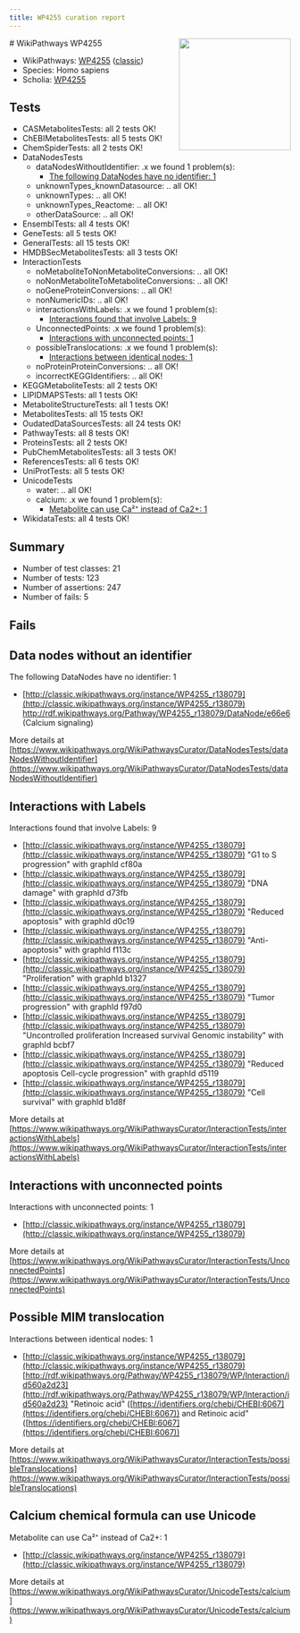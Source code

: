 ```yaml
---
title: WP4255 curation report
---
```


<img style="float: right; width: 200px" src="https://upload.wikimedia.org/wikipedia/commons/thumb/8/83/Wplogo_with_text_500.png/640px-Wplogo_with_text_500.png" />
# WikiPathways WP4255

* WikiPathways: [WP4255](https://wikipathways.org/pathways/WP4255) ([classic](https://classic.wikipathways.org/instance/WP4255))
* Species: Homo sapiens
* Scholia: [WP4255](https://scholia.toolforge.org/wikipathways/WP4255)
## Tests
* CASMetabolitesTests: all 2 tests OK!
* ChEBIMetabolitesTests: all 5 tests OK!
* ChemSpiderTests: all 2 tests OK!
* DataNodesTests
    * dataNodesWithoutIdentifier: .x we found 1 problem(s):
        * [The following DataNodes have no identifier: 1](#d2d32fa0)
    * unknownTypes_knownDatasource: .. all OK!
    * unknownTypes: .. all OK!
    * unknownTypes_Reactome: .. all OK!
    * otherDataSource: .. all OK!
* EnsemblTests: all 4 tests OK!
* GeneTests: all 5 tests OK!
* GeneralTests: all 15 tests OK!
* HMDBSecMetabolitesTests: all 3 tests OK!
* InteractionTests
    * noMetaboliteToNonMetaboliteConversions: .. all OK!
    * noNonMetaboliteToMetaboliteConversions: .. all OK!
    * noGeneProteinConversions: .. all OK!
    * nonNumericIDs: .. all OK!
    * interactionsWithLabels: .x we found 1 problem(s):
        * [Interactions found that involve Labels: 9](#630d2680)
    * UnconnectedPoints: .x we found 1 problem(s):
        * [Interactions with unconnected points: 1](#35a61ad9)
    * possibleTranslocations: .x we found 1 problem(s):
        * [Interactions between identical nodes: 1](#1c118206)
    * noProteinProteinConversions: .. all OK!
    * incorrectKEGGIdentifiers: .. all OK!
* KEGGMetaboliteTests: all 2 tests OK!
* LIPIDMAPSTests: all 1 tests OK!
* MetaboliteStructureTests: all 1 tests OK!
* MetabolitesTests: all 15 tests OK!
* OudatedDataSourcesTests: all 24 tests OK!
* PathwayTests: all 8 tests OK!
* ProteinsTests: all 2 tests OK!
* PubChemMetabolitesTests: all 3 tests OK!
* ReferencesTests: all 6 tests OK!
* UniProtTests: all 5 tests OK!
* UnicodeTests
    * water: .. all OK!
    * calcium: .x we found 1 problem(s):
        * [Metabolite can use Ca²⁺ instead of Ca2+: 1](#11d84c22)
* WikidataTests: all 4 tests OK!


## Summary

* Number of test classes: 21
* Number of tests: 123
* Number of assertions: 247
* Number of fails: 5

## Fails

<a name="d2d32fa0" />

## Data nodes without an identifier

The following DataNodes have no identifier: 1

* [http://classic.wikipathways.org/instance/WP4255_r138079](http://classic.wikipathways.org/instance/WP4255_r138079) http://rdf.wikipathways.org/Pathway/WP4255_r138079/DataNode/e66e6 (Calcium
signaling)


More details at [https://www.wikipathways.org/WikiPathwaysCurator/DataNodesTests/dataNodesWithoutIdentifier](https://www.wikipathways.org/WikiPathwaysCurator/DataNodesTests/dataNodesWithoutIdentifier)

<a name="630d2680" />

## Interactions with Labels

Interactions found that involve Labels: 9

* [http://classic.wikipathways.org/instance/WP4255_r138079](http://classic.wikipathways.org/instance/WP4255_r138079) "G1 to S progression" with graphId cf80a
* [http://classic.wikipathways.org/instance/WP4255_r138079](http://classic.wikipathways.org/instance/WP4255_r138079) "DNA damage" with graphId d73fb
* [http://classic.wikipathways.org/instance/WP4255_r138079](http://classic.wikipathways.org/instance/WP4255_r138079) "Reduced apoptosis" with graphId d0c19
* [http://classic.wikipathways.org/instance/WP4255_r138079](http://classic.wikipathways.org/instance/WP4255_r138079) "Anti-apoptosis" with graphId f113c
* [http://classic.wikipathways.org/instance/WP4255_r138079](http://classic.wikipathways.org/instance/WP4255_r138079) "Proliferation" with graphId b1327
* [http://classic.wikipathways.org/instance/WP4255_r138079](http://classic.wikipathways.org/instance/WP4255_r138079) "Tumor progression" with graphId f97d0
* [http://classic.wikipathways.org/instance/WP4255_r138079](http://classic.wikipathways.org/instance/WP4255_r138079) "Uncontrolled proliferation
Increased survival
Genomic instability" with graphId bcbf7
* [http://classic.wikipathways.org/instance/WP4255_r138079](http://classic.wikipathways.org/instance/WP4255_r138079) "Reduced apoptosis
Cell-cycle progression" with graphId d5119
* [http://classic.wikipathways.org/instance/WP4255_r138079](http://classic.wikipathways.org/instance/WP4255_r138079) "Cell survival" with graphId b1d8f


More details at [https://www.wikipathways.org/WikiPathwaysCurator/InteractionTests/interactionsWithLabels](https://www.wikipathways.org/WikiPathwaysCurator/InteractionTests/interactionsWithLabels)

<a name="35a61ad9" />

## Interactions with unconnected points

Interactions with unconnected points: 1

* [http://classic.wikipathways.org/instance/WP4255_r138079](http://classic.wikipathways.org/instance/WP4255_r138079)


More details at [https://www.wikipathways.org/WikiPathwaysCurator/InteractionTests/UnconnectedPoints](https://www.wikipathways.org/WikiPathwaysCurator/InteractionTests/UnconnectedPoints)

<a name="1c118206" />

## Possible MIM translocation

Interactions between identical nodes: 1

* [http://classic.wikipathways.org/instance/WP4255_r138079](http://classic.wikipathways.org/instance/WP4255_r138079) [http://rdf.wikipathways.org/Pathway/WP4255_r138079/WP/Interaction/id560a2d23](http://rdf.wikipathways.org/Pathway/WP4255_r138079/WP/Interaction/id560a2d23) "Retinoic acid" ([https://identifiers.org/chebi/CHEBI:6067](https://identifiers.org/chebi/CHEBI:6067)) and 
Retinoic acid" ([https://identifiers.org/chebi/CHEBI:6067](https://identifiers.org/chebi/CHEBI:6067))


More details at [https://www.wikipathways.org/WikiPathwaysCurator/InteractionTests/possibleTranslocations](https://www.wikipathways.org/WikiPathwaysCurator/InteractionTests/possibleTranslocations)

<a name="11d84c22" />

## Calcium chemical formula can use Unicode

Metabolite can use Ca²⁺ instead of Ca2+: 1

* [http://classic.wikipathways.org/instance/WP4255_r138079](http://classic.wikipathways.org/instance/WP4255_r138079)


More details at [https://www.wikipathways.org/WikiPathwaysCurator/UnicodeTests/calcium](https://www.wikipathways.org/WikiPathwaysCurator/UnicodeTests/calcium)

